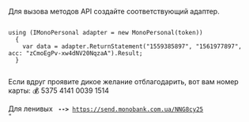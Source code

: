 Для вызова методов API создайте соответствующий адаптер.

<code>
using (IMonoPersonal adapter = new MonoPersonal(token))  
  {  
    var data = adapter.ReturnStatement("1559385897", "1561977897", acc: "zCmoEgPv-xw4dNV20NqzaA").Result;    
  }
  
</code>

Если вдруг проявите дикое желание отблагодарить, вот вам номер карты:
💰 5375 4141 0039 1514

Для ленивых <code> <b>--></b> https://send.monobank.com.ua/NNG8cy25 "</code>
